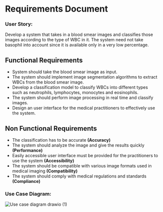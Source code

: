 # Requirements Document
### User Story:
Develop a system that takes in a blood smear images and classifies those images according to the type of WBC in it. The system need not take basophil into account since it is available only in a very low percentage.
## Functional Requirements
- System should take the blood smear image as input.
- The system should implement image segmentation algorithms to extract WBCs from the blood smear image.
- Develop a classification model to classify WBCs into different types such as neutrophils, lymphocytes, monocytes and eosinophils.
- The system should perform image processing in real time and classify images.
- Design an user interface for the medical practitioners to effectively use the system.
## Non Functional Requirements
- The classification has to be accurate **(Accuracy)**
- The system should analyze the image and give the results quickly **(Performance)**
- Easily accessible user interface must be provided for the practitioners to use the system **(Accessibility)**
- The system should be compatible with various image formats used in medical imaging **(Compatibility)**
- The system should comply with medical regulations and standards **(Compliance)**
### Use Case Diagram:
![Use case diagram drawio (1)](https://github.com/PradhipJ/Freshers-Bootcamp/assets/96421552/3d4c4ab7-df61-4871-94bc-15fe3979f36a)
